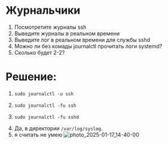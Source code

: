 # Журнальчики

1. Посмотретите журналы ssh
2. Выведите журналы в реальном времени
3. Выведите лог в реальном времени для службы sshd
4. Можно ли без комады journalctl прочитать логи systemd?
5. Сколько будет 2-2?

# Решение:
1. ```
   sudo journalctl -u ssh
   ```
2. ```
   sudo journalctl -fu ssh
   ```
3. ```
   sudo journalctl -fu sshd
   ```
4. Да, в директории ```/var/log/syslog```.
5. я считать не умею
   ![photo_2025-01-17_14-40-00](https://github.com/user-attachments/assets/b1db86e3-b1a8-42d2-b837-29261e4f58d6)
